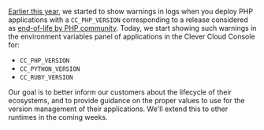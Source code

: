 
[Earlier this year](../04-24-php-deprecate-warning/), we started to show warnings in logs when you deploy PHP applications with a `CC_PHP_VERSION` corresponding to a release considered as [end-of-life by PHP community](https://www.php.net/supported-versions.php). Today, we start showing such warnings in the environment variables panel of applications in the Clever Cloud Console for:
- `CC_PHP_VERSION`
- `CC_PYTHON_VERSION`
- `CC_RUBY_VERSION`

Our goal is to better inform our customers about the lifecycle of their ecosystems, and to provide guidance on the proper values to use for the version management of their applications. We'll extend this to other runtimes in the coming weeks.


